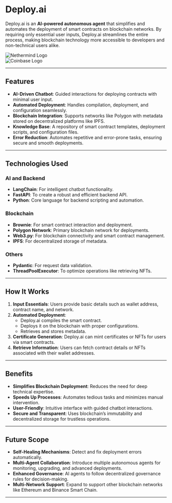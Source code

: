 # Deploy.ai  

Deploy.ai is an **AI-powered autonomous agent** that simplifies and automates the deployment of smart contracts on blockchain networks. By requiring only essential user inputs, Deploy.ai streamlines the entire process, making blockchain technology more accessible to developers and non-technical users alike.  

![Nethermind Logo](https://upload.wikimedia.org/wikipedia/commons/4/44/Nethermind_logo.svg)  
![Coinbase Logo](https://upload.wikimedia.org/wikipedia/commons/0/07/Coinbase_logo.svg)

---

## **Features**  

- **AI-Driven Chatbot**: Guided interactions for deploying contracts with minimal user input.  
- **Automated Deployment**: Handles compilation, deployment, and configuration seamlessly.  
- **Blockchain Integration**: Supports networks like Polygon with metadata stored on decentralized platforms like IPFS.  
- **Knowledge Base**: A repository of smart contract templates, deployment scripts, and configuration files.  
- **Error Reduction**: Automates repetitive and error-prone tasks, ensuring secure and smooth deployments.  

---

## **Technologies Used**  

### **AI and Backend**  
- **LangChain**: For intelligent chatbot functionality.  
- **FastAPI**: To create a robust and efficient backend API.  
- **Python**: Core language for backend scripting and automation.  

### **Blockchain**  
- **Brownie**: For smart contract interaction and deployment.  
- **Polygon Network**: Primary blockchain network for deployments.  
- **Web3.py**: For blockchain connectivity and smart contract management.  
- **IPFS**: For decentralized storage of metadata.  

### **Others**  
- **Pydantic**: For request data validation.  
- **ThreadPoolExecutor**: To optimize operations like retrieving NFTs.  

---

## **How It Works**  

1. **Input Essentials**: Users provide basic details such as wallet address, contract name, and network.  
2. **Automated Deployment**:  
   - Deploy.ai compiles the smart contract.  
   - Deploys it on the blockchain with proper configurations.  
   - Retrieves and stores metadata.  
3. **Certificate Generation**: Deploy.ai can mint certificates or NFTs for users via smart contracts.  
4. **Retrieve Information**: Users can fetch contract details or NFTs associated with their wallet addresses.  

---

## **Benefits**  

- **Simplifies Blockchain Deployment**: Reduces the need for deep technical expertise.  
- **Speeds Up Processes**: Automates tedious tasks and minimizes manual intervention.  
- **User-Friendly**: Intuitive interface with guided chatbot interactions.  
- **Secure and Transparent**: Uses blockchain’s immutability and decentralized storage for trustless operations.  

---

## **Future Scope**  

- **Self-Healing Mechanisms**: Detect and fix deployment errors automatically.  
- **Multi-Agent Collaboration**: Introduce multiple autonomous agents for monitoring, upgrading, and advanced deployments.  
- **Enhanced Governance**: AI agents to follow decentralized governance rules for decision-making.  
- **Multi-Network Support**: Expand to support other blockchain networks like Ethereum and Binance Smart Chain.  

---
